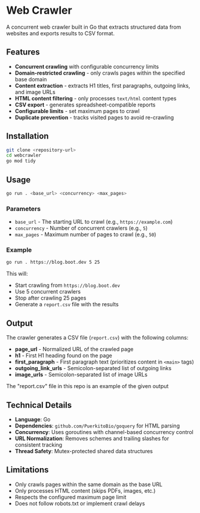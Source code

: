 # Web Crawler

A concurrent web crawler built in Go that extracts structured data from websites and exports results to CSV format.

## Features

- **Concurrent crawling** with configurable concurrency limits
- **Domain-restricted crawling** - only crawls pages within the specified base domain
- **Content extraction** - extracts H1 titles, first paragraphs, outgoing links, and image URLs
- **HTML content filtering** - only processes `text/html` content types
- **CSV export** - generates spreadsheet-compatible reports
- **Configurable limits** - set maximum pages to crawl
- **Duplicate prevention** - tracks visited pages to avoid re-crawling

## Installation

```bash
git clone <repository-url>
cd webcrawler
go mod tidy
```

## Usage

```bash
go run . <base_url> <concurrency> <max_pages>
```

### Parameters

- `base_url` - The starting URL to crawl (e.g., `https://example.com`)
- `concurrency` - Number of concurrent crawlers (e.g., `5`)
- `max_pages` - Maximum number of pages to crawl (e.g., `50`)

### Example

```bash
go run . https://blog.boot.dev 5 25
```

This will:
- Start crawling from `https://blog.boot.dev`
- Use 5 concurrent crawlers
- Stop after crawling 25 pages
- Generate a `report.csv` file with the results

## Output

The crawler generates a CSV file (`report.csv`) with the following columns:

- **page_url** - Normalized URL of the crawled page
- **h1** - First H1 heading found on the page
- **first_paragraph** - First paragraph text (prioritizes content in `<main>` tags)
- **outgoing_link_urls** - Semicolon-separated list of outgoing links
- **image_urls** - Semicolon-separated list of image URLs

The "report.csv" file in this repo is an example of the given output

## Technical Details

- **Language**: Go
- **Dependencies**: `github.com/PuerkitoBio/goquery` for HTML parsing
- **Concurrency**: Uses goroutines with channel-based concurrency control
- **URL Normalization**: Removes schemes and trailing slashes for consistent tracking
- **Thread Safety**: Mutex-protected shared data structures

## Limitations

- Only crawls pages within the same domain as the base URL
- Only processes HTML content (skips PDFs, images, etc.)
- Respects the configured maximum page limit
- Does not follow robots.txt or implement crawl delays